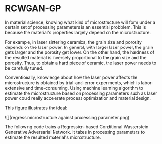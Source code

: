 # RCWGAN-GP

In material science, knowing what kind of microstructure will form under a certain set of processing parameters is an essential probblem. This is because the material's properties largely depend on the microstructure.

For example, in laser sintering ceramics, the grain size and porosity depends on the laser power. In general, with larger laser power, the grain gets larger and the porosity get lower. On the other hand, the hardness of the resulted material is inversely proportional to the grain size and the porosity. Thus, to obtain a hard piece of ceramic, the laser power needs to be carefully tuned.

Conventionally, knowledge about how the laser power affects the microstructure is obtained by trial-and-error experiments, which is labor-extensive and time-consuming. Using machine learning algorithm to estimate the microstructure based on processing parameters such as laser power could really accelerate process optimization and material design.

This figure illustrates the ideal:

![](regress microstructure against processing parameter.png)

The following code trains a Regression-based Conditional Wasserstein Generative Adversarial Network. It takes in processing parameters to estimate the resulted material's microstructure.
  
